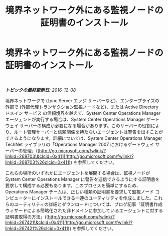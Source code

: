 ﻿---
title: 境界ネットワーク外にある監視ノードの証明書のインストール
TOCTitle: 境界ネットワーク外にある監視ノードの証明書のインストール
ms:assetid: 825c9c02-1951-4d7a-a25e-a313a85333f8
ms:mtpsurl: https://technet.microsoft.com/ja-jp/library/JJ688113(v=OCS.15)
ms:contentKeyID: 49887023
ms.date: 12/10/2016
mtps_version: v=OCS.15
ms.translationtype: HT
---

# 境界ネットワーク外にある監視ノードの証明書のインストール

 

_**トピックの最終更新日:** 2016-12-08_

境界ネットワークで (Lync Server エッジ サーバーなど)、エンタープライズの外部で (外部代理トランザクション監視ノードなど)、または Active Directory ドメイン サービス の信頼境界を越えて、System Center Operations Manager エージェントが実行する場合は、System Center Operations Manager ゲートウェイ サーバーの構成が必要になる場合があります。このサーバーの役割により、ルート管理サーバーと信頼関係を持たないエージェントは警告を出すことができるようになります。詳細については、System Center Operations Manager TechNet ライブラリの「Operations Manager 2007 におけるゲートウェイ サーバーの管理」([http://go.microsoft.com/fwlink/?linkid=268703\&clcid=0x411](http://go.microsoft.com/fwlink/?linkid=268703%26clcid=0x411)) を参照してください。

これらの場所のいずれかにエージェントを展開する場合は、監視ノードが System Center Operations Manager に警告を送信できるようにする証明書を要求して構成する必要もあります。このプロセスを簡単にするため、Operations Manager チームは、正しい種類の証明書を要求して監視ノード コンピューターにインストールできる一連のユーティリティを作成しました。これらのユーティリティの詳細とダウンロードについては、ブログ記事「証明書作成ウィザードによる簡略化された非ドメインに参加しているエージェントに対する証明書取得の方法」([http://go.microsoft.com/fwlink/?linkid=267421\&clcid=0x411](http://go.microsoft.com/fwlink/?linkid=267421%26clcid=0x411)) を参照してください。

